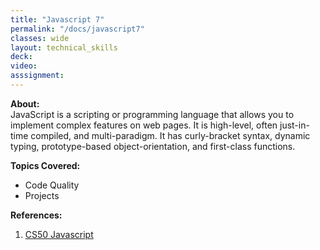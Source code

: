 ```yaml
---
title: "Javascript 7"
permalink: "/docs/javascript7"
classes: wide
layout: technical_skills
deck:
video:
asssignment:
---
```


**About:**  
JavaScript is a scripting or programming language that allows you to implement complex features on web pages. It is high-level, often just-in-time compiled, and multi-paradigm. It has curly-bracket syntax, dynamic typing, prototype-based object-orientation, and first-class functions.

**Topics Covered:**

- Code Quality
- Projects

**References:**

1. [CS50 Javascript](https://cs50.harvard.edu/web/2020/weeks/5/)
